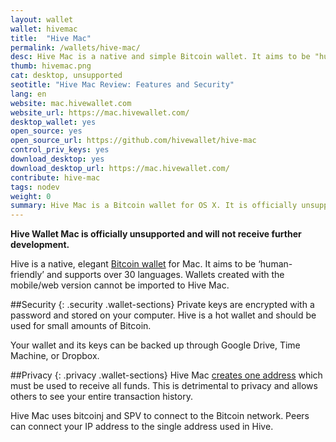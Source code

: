 ```yaml
---
layout: wallet
wallet: hivemac
title:  "Hive Mac"
permalink: /wallets/hive-mac/
desc: Hive Mac is a native and simple Bitcoin wallet. It aims to be "human-friendly" and supports over 30 languages, but has very limited features.
thumb: hivemac.png
cat: desktop, unsupported
seotitle: "Hive Mac Review: Features and Security"
lang: en
website: mac.hivewallet.com
website_url: https://mac.hivewallet.com/
desktop_wallet: yes
open_source: yes
open_source_url: https://github.com/hivewallet/hive-mac
control_priv_keys: yes
download_desktop: yes
download_desktop_url: https://mac.hivewallet.com/
contribute: hive-mac
tags: nodev
weight: 0
summary: Hive Mac is a Bitcoin wallet for OS X. It is officially unsupported and will not receive further updates. We recommend finding an alternative wallet. 
---
```

**Hive Wallet Mac is officially unsupported and will not receive further development.**  

Hive is a native, elegant [Bitcoin wallet](/wallets/) for Mac. It aims to be ‘human-friendly’ and supports over 30 languages. Wallets created with the mobile/web version cannot be imported to Hive Mac.

##Security
{: .security .wallet-sections}
Private keys are encrypted with a password and stored on your computer.  Hive is a hot wallet and should be used for small amounts of Bitcoin.

Your wallet and its keys can be backed up through Google Drive, Time Machine, or Dropbox.

##Privacy
{: .privacy .wallet-sections}
Hive Mac [creates one address](https://github.com/hivewallet/hive-mac/wiki/FAQ#can-i-create-more-than-one-address-or-multiple-wallets) which must be used to receive all funds. This is detrimental to privacy and allows others to see your entire transaction history.

Hive Mac uses bitcoinj and SPV to connect to the Bitcoin network. Peers can connect your IP address to the single address used in Hive.